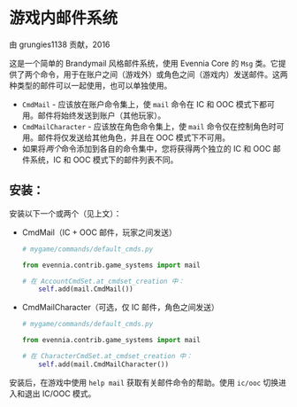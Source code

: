 # 游戏内邮件系统

由 grungies1138 贡献，2016

这是一个简单的 Brandymail 风格邮件系统，使用 Evennia Core 的 `Msg` 类。它提供了两个命令，用于在账户之间（游戏外）或角色之间（游戏内）发送邮件。这两种类型的邮件可以一起使用，也可以单独使用。

- `CmdMail` - 应该放在账户命令集上，使 `mail` 命令在 IC 和 OOC 模式下都可用。邮件将始终发送到账户（其他玩家）。
- `CmdMailCharacter` - 应该放在角色命令集上，使 `mail` 命令仅在控制角色时可用。邮件将仅发送给其他角色，并且在 OOC 模式下不可用。
- 如果将*两个*命令添加到各自的命令集中，您将获得两个独立的 IC 和 OOC 邮件系统，IC 和 OOC 模式下的邮件列表不同。

## 安装：

安装以下一个或两个（见上文）：

- CmdMail（IC + OOC 邮件，玩家之间发送）

    ```python
    # mygame/commands/default_cmds.py

    from evennia.contrib.game_systems import mail

    # 在 AccountCmdSet.at_cmdset_creation 中：
        self.add(mail.CmdMail())
    ```
- CmdMailCharacter（可选，仅 IC 邮件，角色之间发送）

    ```python
    # mygame/commands/default_cmds.py

    from evennia.contrib.game_systems import mail

    # 在 CharacterCmdSet.at_cmdset_creation 中：
        self.add(mail.CmdMailCharacter())
    ```
安装后，在游戏中使用 `help mail` 获取有关邮件命令的帮助。使用 `ic/ooc` 切换进入和退出 IC/OOC 模式。
